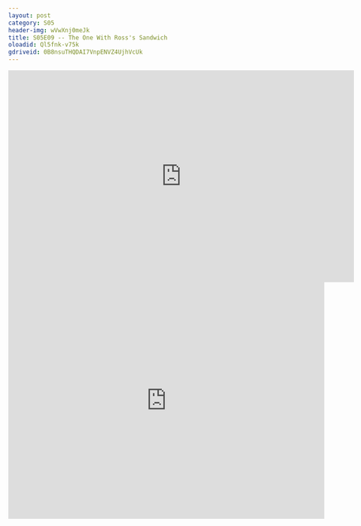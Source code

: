 ```yaml
---
layout: post 
category: S05 
header-img: wVwXnj0meJk 
title: S05E09 -- The One With Ross's Sandwich 
oloadid: Ql5fnk-v75k 
gdriveid: 0B8nsuTHQDAI7VnpENVZ4UjhVcUk 
--- 
```

<!--more--> 
<iframe src='https://openload.co/embed/Ql5fnk-v75k/' width='700' height='430' frameborder='0' scrolling='no' allowfullscreen='allowfullscreen'></iframe> 
<iframe src='https://drive.google.com/file/d/0B8nsuTHQDAI7VnpENVZ4UjhVcUk/preview' width='640' height='480' frameborder='0' scrolling='no' allowfullscreen='allowfullscreen'></iframe> 